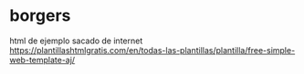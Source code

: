 # borgers
html de ejemplo sacado de internet 
https://plantillashtmlgratis.com/en/todas-las-plantillas/plantilla/free-simple-web-template-aj/
